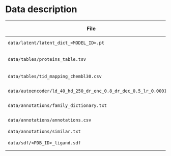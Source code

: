 # Data description

| File | Description | Dataset-dependent |
|------|-------------|-------------------|
|`data/latent/latent_dict_<MODEL_ID>.pt`| The latent representations of all proteins from model `MODEL_ID` | yes |
|`data/tables/proteins_table.tsv`| Contains ChEMBL and UniProt properties of the proteins, created by `pipeline/dataset/preparation/generate_proteins_table.py` | yes |
|`data/tables/tid_mapping_chembl30.csv`| Maps protein targets to ChEMBL properties, used in ProteinDataset | no  |
|`data/autoencoder/ld_40_hd_250_dr_enc_0.8_dr_dec_0.5_lr_0.0001.pt`| The weights of the autoencoder trained on data from the GTNN model | yes |
|`data/annotations/family_dictionary.txt`| Contains the dictionary of all protein families and their respective member proteins produced by the pipeline | yes |
|`data/annotations/annotations.csv`| Contains UniProt and ligand annotations for each protein generated by pipeline.create_anns_dataframe | yes |
|`data/annotations/similar.txt` | Protein similarity file loaded from UniProt |  no |
|`data/sdf/<PDB_ID>_ligand.sdf` | Structure of the ligand co-crystallized with protein `PDB_ID` loaded from PDBBind | no  |

